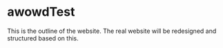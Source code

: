 # awowdTest
This is the outline of the website. The real website will be redesigned and structured based on this.
